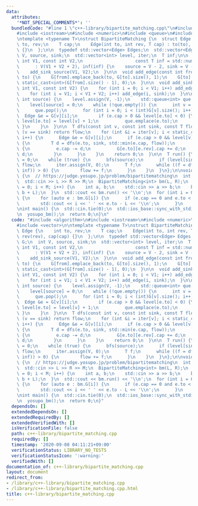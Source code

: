 ```yaml
---
data:
  attributes:
    '*NOT_SPECIAL_COMMENTS*': ''
  bundledCode: "#line 1 \"c++-library/bipartite_matching.cpp\"\n#include <algorithm>\n\
    #include <iostream>\n#include <numeric>\n#include <queue>\n#include <vector>\n\
    \ntemplate <typename T>\nstruct BipartiteMatching {\n  struct Edge {\n    int\
    \ to, rev;\n    T cap;\n    Edge(int to, int rev, T cap) : to(to), rev(rev), cap(cap)\
    \ {}\n  };\n\n  typedef std::vector<Edge> Edges;\n  std::vector<Edges> G;\n  int\
    \ V, source, sink;\n  std::vector<int> level, iter;\n  T inf;\n\n  BipartiteMatching(const\
    \ int V1, const int V2,\n                    const T inf = std::numeric_limits<T>::max())\n\
    \      : V(V1 + V2 + 2), inf(inf) {\n    source = V - 2, sink = V - 1;\n    G.resize(V);\n\
    \    add_sink_source(V1, V2);\n  }\n\n  void add_edge(const int from, const int\
    \ to) {\n    G[from].emplace_back(to, G[to].size(), 1);\n    G[to].emplace_back(from,\
    \ static_cast<int>(G[from].size() - 1), 0);\n  }\n\n  void add_sink_source(const\
    \ int V1, const int V2) {\n    for (int i = 0; i < V1; i++) add_edge(source, i);\n\
    \    for (int i = V1; i < V1 + V2; i++) add_edge(i, sink);\n  }\n\n  void bfs(const\
    \ int source) {\n    level.assign(V, -1);\n    std::queue<int> que;\n    que.emplace(source);\n\
    \    level[source] = 0;\n    while (!que.empty()) {\n      int v = que.front();\n\
    \      que.pop();\n      for (int i = 0; i < (int)G[v].size(); i++) {\n      \
    \  Edge &e = G[v][i];\n        if (e.cap > 0 && level[e.to] < 0) {\n         \
    \ level[e.to] = level[v] + 1;\n          que.emplace(e.to);\n        }\n     \
    \ }\n    }\n  }\n\n  T dfs(const int v, const int sink, const T flow) {\n    if\
    \ (v == sink) return flow;\n    for (int &i = iter[v]; i < static_cast<int>(G[v].size());\
    \ i++) {\n      Edge &e = G[v][i];\n      if (e.cap > 0 && level[v] < level[e.to])\
    \ {\n        T d = dfs(e.to, sink, std::min(e.cap, flow));\n        if (d > 0)\
    \ {\n          e.cap -= d;\n          G[e.to][e.rev].cap += d;\n          return\
    \ d;\n        }\n      }\n    }\n    return 0;\n  }\n\n  T run() {\n    T flow\
    \ = 0;\n    while (true) {\n      bfs(source);\n      if (level[sink] < 0) return\
    \ flow;\n      iter.assign(V, 0);\n      T f;\n      while ((f = dfs(source, sink,\
    \ inf)) > 0) {\n        flow += f;\n      }\n    }\n  }\n};\n\nvoid yosupo_bm()\
    \ {\n  // https://judge.yosupo.jp/problem/bipartitematching\n  int L, R, M;\n\
    \  std::cin >> L >> R >> M;\n  BipartiteMatching<int> bm(L, R);\n  for (int i\
    \ = 0; i < M; i++) {\n    int a, b;\n    std::cin >> a >> b;\n    bm.add_edge(a,\
    \ b + L);\n  }\n  std::cout << bm.run() << '\\n';\n  for (int i = 0; i < L; i++)\
    \ {\n    for (auto e : bm.G[i]) {\n      if (e.cap == 0 and e.to < L + R) {\n\
    \        std::cout << i << ' ' << e.to - L << '\\n';\n      }\n    }\n  }\n}\n\
    \nint main() {\n  std::cin.tie(0);\n  std::ios_base::sync_with_stdio(false);\n\
    \n  yosupo_bm();\n  return 0;\n}\n"
  code: "#include <algorithm>\n#include <iostream>\n#include <numeric>\n#include <queue>\n\
    #include <vector>\n\ntemplate <typename T>\nstruct BipartiteMatching {\n  struct\
    \ Edge {\n    int to, rev;\n    T cap;\n    Edge(int to, int rev, T cap) : to(to),\
    \ rev(rev), cap(cap) {}\n  };\n\n  typedef std::vector<Edge> Edges;\n  std::vector<Edges>\
    \ G;\n  int V, source, sink;\n  std::vector<int> level, iter;\n  T inf;\n\n  BipartiteMatching(const\
    \ int V1, const int V2,\n                    const T inf = std::numeric_limits<T>::max())\n\
    \      : V(V1 + V2 + 2), inf(inf) {\n    source = V - 2, sink = V - 1;\n    G.resize(V);\n\
    \    add_sink_source(V1, V2);\n  }\n\n  void add_edge(const int from, const int\
    \ to) {\n    G[from].emplace_back(to, G[to].size(), 1);\n    G[to].emplace_back(from,\
    \ static_cast<int>(G[from].size() - 1), 0);\n  }\n\n  void add_sink_source(const\
    \ int V1, const int V2) {\n    for (int i = 0; i < V1; i++) add_edge(source, i);\n\
    \    for (int i = V1; i < V1 + V2; i++) add_edge(i, sink);\n  }\n\n  void bfs(const\
    \ int source) {\n    level.assign(V, -1);\n    std::queue<int> que;\n    que.emplace(source);\n\
    \    level[source] = 0;\n    while (!que.empty()) {\n      int v = que.front();\n\
    \      que.pop();\n      for (int i = 0; i < (int)G[v].size(); i++) {\n      \
    \  Edge &e = G[v][i];\n        if (e.cap > 0 && level[e.to] < 0) {\n         \
    \ level[e.to] = level[v] + 1;\n          que.emplace(e.to);\n        }\n     \
    \ }\n    }\n  }\n\n  T dfs(const int v, const int sink, const T flow) {\n    if\
    \ (v == sink) return flow;\n    for (int &i = iter[v]; i < static_cast<int>(G[v].size());\
    \ i++) {\n      Edge &e = G[v][i];\n      if (e.cap > 0 && level[v] < level[e.to])\
    \ {\n        T d = dfs(e.to, sink, std::min(e.cap, flow));\n        if (d > 0)\
    \ {\n          e.cap -= d;\n          G[e.to][e.rev].cap += d;\n          return\
    \ d;\n        }\n      }\n    }\n    return 0;\n  }\n\n  T run() {\n    T flow\
    \ = 0;\n    while (true) {\n      bfs(source);\n      if (level[sink] < 0) return\
    \ flow;\n      iter.assign(V, 0);\n      T f;\n      while ((f = dfs(source, sink,\
    \ inf)) > 0) {\n        flow += f;\n      }\n    }\n  }\n};\n\nvoid yosupo_bm()\
    \ {\n  // https://judge.yosupo.jp/problem/bipartitematching\n  int L, R, M;\n\
    \  std::cin >> L >> R >> M;\n  BipartiteMatching<int> bm(L, R);\n  for (int i\
    \ = 0; i < M; i++) {\n    int a, b;\n    std::cin >> a >> b;\n    bm.add_edge(a,\
    \ b + L);\n  }\n  std::cout << bm.run() << '\\n';\n  for (int i = 0; i < L; i++)\
    \ {\n    for (auto e : bm.G[i]) {\n      if (e.cap == 0 and e.to < L + R) {\n\
    \        std::cout << i << ' ' << e.to - L << '\\n';\n      }\n    }\n  }\n}\n\
    \nint main() {\n  std::cin.tie(0);\n  std::ios_base::sync_with_stdio(false);\n\
    \n  yosupo_bm();\n  return 0;\n}"
  dependsOn: []
  extendedDependsOn: []
  extendedRequiredBy: []
  extendedVerifiedWith: []
  isVerificationFile: false
  path: c++-library/bipartite_matching.cpp
  requiredBy: []
  timestamp: '2020-09-08 04:11:21+09:00'
  verificationStatus: LIBRARY_NO_TESTS
  verificationStatusIcon: ':warning:'
  verifiedWith: []
documentation_of: c++-library/bipartite_matching.cpp
layout: document
redirect_from:
- /library/c++-library/bipartite_matching.cpp
- /library/c++-library/bipartite_matching.cpp.html
title: c++-library/bipartite_matching.cpp
---
```

